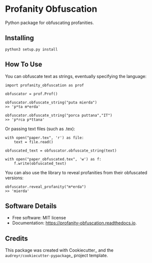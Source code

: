 # Profanity Obfuscation

Python package for obfuscating profanities.


## Installing

    python3 setup.py install

## How To Use

You can obfuscate text as strings, eventually specifying the language:


    import profanity_obfuscation as prof

    obfuscator = prof.Prof()

    obfuscator.obfuscate_string("puta mierda")
    >> 'p*ta m*erda'

    obfuscator.obfuscate_string("porca puttana","IT")
    >> 'p*rca p*ttana'

Or passing text files (such as .tex):

    with open("paper.tex", 'r') as file:
        text = file.read()

    obfuscated_text = obfuscator.obfuscate_string(text)

    with open("paper_obfuscated.tex", 'w') as f:
        f.write(obfuscated_text)

You can also use the library to reveal profanities from their obfuscated versions:

    obfuscator.reveal_profanity("m*erda")
    >> 'mierda'

## Software Details

* Free software: MIT license
* Documentation: https://profanity-obfuscation.readthedocs.io.


## Credits

This package was created with Cookiecutter_ and the `audreyr/cookiecutter-pypackage`_ project template.
